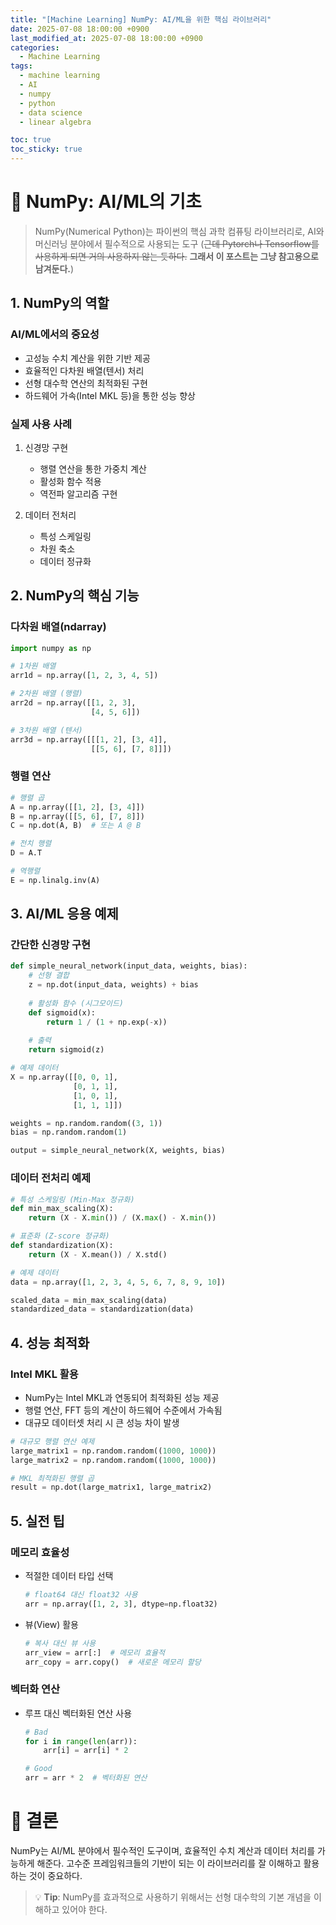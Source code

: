 ```yaml
---
title: "[Machine Learning] NumPy: AI/ML을 위한 핵심 라이브러리"
date: 2025-07-08 18:00:00 +0900
last_modified_at: 2025-07-08 18:00:00 +0900
categories:
  - Machine Learning
tags:
  - machine learning
  - AI
  - numpy
  - python
  - data science
  - linear algebra

toc: true
toc_sticky: true
---
```


# 🎯 NumPy: AI/ML의 기초

> NumPy(Numerical Python)는 파이썬의 핵심 과학 컴퓨팅 라이브러리로, AI와 머신러닝 분야에서 필수적으로 사용되는 도구
> (~~근데 Pytorch나 Tensorflow를 사용하게 되면 거의 사용하지 않는 듯하다.~~ **그래서 이 포스트는 그냥 참고용으로 남겨둔다.**)

## 1. NumPy의 역할

### AI/ML에서의 중요성

- 고성능 수치 계산을 위한 기반 제공
- 효율적인 다차원 배열(텐서) 처리
- 선형 대수학 연산의 최적화된 구현
- 하드웨어 가속(Intel MKL 등)을 통한 성능 향상

### 실제 사용 사례

1. 신경망 구현
   - 행렬 연산을 통한 가중치 계산
   - 활성화 함수 적용
   - 역전파 알고리즘 구현

2. 데이터 전처리
   - 특성 스케일링
   - 차원 축소
   - 데이터 정규화

## 2. NumPy의 핵심 기능

### 다차원 배열(ndarray)

```python
import numpy as np

# 1차원 배열
arr1d = np.array([1, 2, 3, 4, 5])

# 2차원 배열 (행렬)
arr2d = np.array([[1, 2, 3],
                  [4, 5, 6]])

# 3차원 배열 (텐서)
arr3d = np.array([[[1, 2], [3, 4]],
                  [[5, 6], [7, 8]]])
```

### 행렬 연산

```python
# 행렬 곱
A = np.array([[1, 2], [3, 4]])
B = np.array([[5, 6], [7, 8]])
C = np.dot(A, B)  # 또는 A @ B

# 전치 행렬
D = A.T

# 역행렬
E = np.linalg.inv(A)
```

## 3. AI/ML 응용 예제

### 간단한 신경망 구현

```python
def simple_neural_network(input_data, weights, bias):
    # 선형 결합
    z = np.dot(input_data, weights) + bias
    
    # 활성화 함수 (시그모이드)
    def sigmoid(x):
        return 1 / (1 + np.exp(-x))
    
    # 출력
    return sigmoid(z)

# 예제 데이터
X = np.array([[0, 0, 1],
              [0, 1, 1],
              [1, 0, 1],
              [1, 1, 1]])

weights = np.random.random((3, 1))
bias = np.random.random(1)

output = simple_neural_network(X, weights, bias)
```

### 데이터 전처리 예제

```python
# 특성 스케일링 (Min-Max 정규화)
def min_max_scaling(X):
    return (X - X.min()) / (X.max() - X.min())

# 표준화 (Z-score 정규화)
def standardization(X):
    return (X - X.mean()) / X.std()

# 예제 데이터
data = np.array([1, 2, 3, 4, 5, 6, 7, 8, 9, 10])

scaled_data = min_max_scaling(data)
standardized_data = standardization(data)
```

## 4. 성능 최적화

### Intel MKL 활용

- NumPy는 Intel MKL과 연동되어 최적화된 성능 제공
- 행렬 연산, FFT 등의 계산이 하드웨어 수준에서 가속됨
- 대규모 데이터셋 처리 시 큰 성능 차이 발생

```python
# 대규모 행렬 연산 예제
large_matrix1 = np.random.random((1000, 1000))
large_matrix2 = np.random.random((1000, 1000))

# MKL 최적화된 행렬 곱
result = np.dot(large_matrix1, large_matrix2)
```

## 5. 실전 팁

### 메모리 효율성

- 적절한 데이터 타입 선택
  ```python
  # float64 대신 float32 사용
  arr = np.array([1, 2, 3], dtype=np.float32)
  ```

- 뷰(View) 활용
  ```python
  # 복사 대신 뷰 사용
  arr_view = arr[:]  # 메모리 효율적
  arr_copy = arr.copy()  # 새로운 메모리 할당
  ```

### 벡터화 연산

- 루프 대신 벡터화된 연산 사용
  ```python
  # Bad
  for i in range(len(arr)):
      arr[i] = arr[i] * 2
  
  # Good
  arr = arr * 2  # 벡터화된 연산
  ```

# 🎯 결론

NumPy는 AI/ML 분야에서 필수적인 도구이며, 효율적인 수치 계산과 데이터 처리를 가능하게 해준다. 고수준 프레임워크들의 기반이 되는 이 라이브러리를 잘 이해하고 활용하는 것이 중요하다.

> 💡 **Tip**: NumPy를 효과적으로 사용하기 위해서는 선형 대수학의 기본 개념을 이해하고 있어야 한다.
